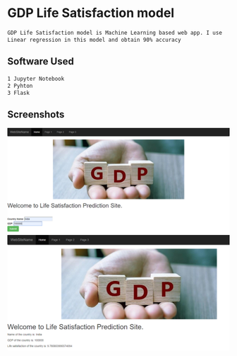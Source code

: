 # GDP Life Satisfaction model
```
GDP Life Satisfaction model is Machine Learning based web app. I use Linear regression in this model and obtain 90% accuracy
```

## Software Used
```
1 Jupyter Notebook
2 Pyhton
3 Flask
```
## Screenshots
![alt text](https://github.com/akhileshmanish13/GDP-Life-Satisfaction-model/blob/master/Capture4.PNG)
![alt text](https://github.com/akhileshmanish13/GDP-Life-Satisfaction-model/blob/master/Capture5.PNG)
